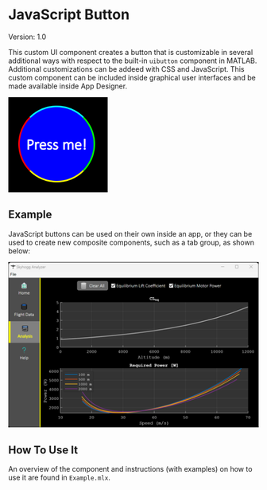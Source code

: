 # JavaScript Button

Version: 1.0

This custom UI component creates a button that is customizable in several additional ways with respect to the built-in ``uibutton`` component in MATLAB. Additional customizations can be addeed with CSS and JavaScript. This custom component can be included inside graphical user interfaces and be made available inside App Designer.

<img src="button_example.png" width="200">

## Example
JavaScript buttons can be used on their own inside an app, or they can be used to create new composite components, such as a tab group, as shown below:

<img src="app_example.png" width="">

## How To Use It
An overview of the component and instructions (with examples) on how to use it are found in ``Example.mlx``.


